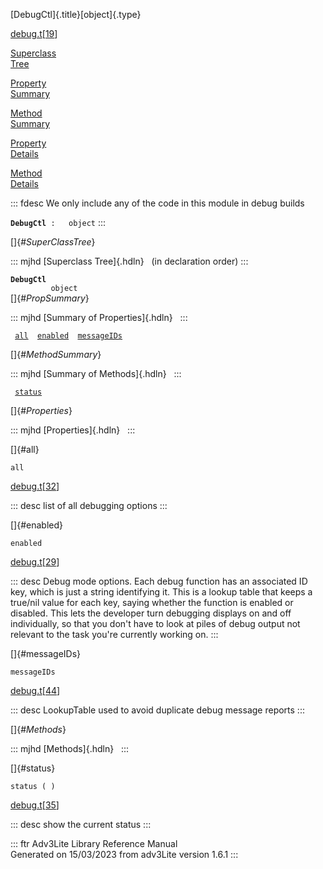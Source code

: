 [DebugCtl]{.title}[object]{.type}

[debug.t](../file/debug.t.html)\[[19](../source/debug.t.html#19)\]

[Superclass\
Tree](#_SuperClassTree_)

[Property\
Summary](#_PropSummary_)

[Method\
Summary](#_MethodSummary_)

[Property\
Details](#_Properties_)

[Method\
Details](#_Methods_)

::: fdesc
We only include any of the code in this module in debug builds

**`DebugCtl`**` :   object`
:::

[]{#_SuperClassTree_}

::: mjhd
[Superclass Tree]{.hdln}   (in declaration order)
:::

**`DebugCtl`**\
`         object`\
[]{#_PropSummary_}

::: mjhd
[Summary of Properties]{.hdln}  
:::

` `[`all`](#all)`  `[`enabled`](#enabled)`  `[`messageIDs`](#messageIDs)`  `

[]{#_MethodSummary_}

::: mjhd
[Summary of Methods]{.hdln}  
:::

` `[`status`](#status)`  `

[]{#_Properties_}

::: mjhd
[Properties]{.hdln}  
:::

[]{#all}

`all`

[debug.t](../file/debug.t.html)\[[32](../source/debug.t.html#32)\]

::: desc
list of all debugging options
:::

[]{#enabled}

`enabled`

[debug.t](../file/debug.t.html)\[[29](../source/debug.t.html#29)\]

::: desc
Debug mode options. Each debug function has an associated ID key, which
is just a string identifying it. This is a lookup table that keeps a
true/nil value for each key, saying whether the function is enabled or
disabled. This lets the developer turn debugging displays on and off
individually, so that you don\'t have to look at piles of debug output
not relevant to the task you\'re currently working on.
:::

[]{#messageIDs}

`messageIDs`

[debug.t](../file/debug.t.html)\[[44](../source/debug.t.html#44)\]

::: desc
LookupTable used to avoid duplicate debug message reports
:::

[]{#_Methods_}

::: mjhd
[Methods]{.hdln}  
:::

[]{#status}

`status ( )`

[debug.t](../file/debug.t.html)\[[35](../source/debug.t.html#35)\]

::: desc
show the current status
:::

::: ftr
Adv3Lite Library Reference Manual\
Generated on 15/03/2023 from adv3Lite version 1.6.1
:::
